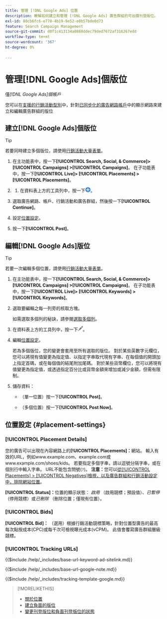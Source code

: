 ```yaml
---
title: 管理 [!DNL Google Ads] 位置
description: 瞭解如何建立和管理 [!DNL Google Ads] 廣告群組的可出價刊登版位。
exl-id: 80cb6fc6-e778-4b19-9e52-e0b57bde0d73
feature: Search Campaign Management
source-git-commit: d0f1c413134a0868ddec79ded7672af316267edd
workflow-type: tm+mt
source-wordcount: '367'
ht-degree: 0%

---
```


# 管理[!DNL Google Ads]個版位

僅&#x200B;*[!DNL Google Ads]個帳戶*

您可以在[支援的行銷活動型別](/help/search-social-commerce/introduction/supported-inventory.md)中，針對[已同步化的廣告網路帳戶](/help/search-social-commerce/campaign-management/accounts/ad-network-account-about.md)中的顯示網路來建立和編輯廣告群組的版位

## 建立[!DNL Google Ads]個版位

>[!TIP]
>
>若要同時建立多個版位，請使用[行銷活動大量表單](/help/search-social-commerce/campaign-management/bulksheets/bulksheet-about.md)。

1. 在主功能表中，按一下&#x200B;**[!UICONTROL Search, Social, & Commerce]> [!UICONTROL Campaigns] >[!UICONTROL Campaigns]**。 在子功能表中，按一下&#x200B;**[!UICONTROL Live]> [!UICONTROL Placements] >[!UICONTROL Placements]**。

1. 
   1. 在資料表上方的工具列中，按一下![建立](/help/search-social-commerce/assets/add.png "建立")。

1. 選取廣告網路、帳戶、行銷活動和廣告群組，然後按一下&#x200B;**[!UICONTROL Continue]**。

1. 設定[位置設定](#placement-settings)。

1. 按一下&#x200B;**[!UICONTROL Post]**。

## 編輯[!DNL Google Ads]版位

>[!TIP]
>
>若要一次編輯多個位置，請使用[行銷活動大量表單](/help/search-social-commerce/campaign-management/bulksheets/bulksheet-about.md)。

1. 在主功能表中，按一下&#x200B;**[!UICONTROL Search, Social, & Commerce]> [!UICONTROL Campaigns] >[!UICONTROL Campaigns]**。 在子功能表中，按一下&#x200B;**[!UICONTROL Live]> [!UICONTROL Keywords] >[!UICONTROL Keywords]**。

1. 選取要編輯之每一列旁的核取方塊。

   如需選取多個列的秘訣，請參閱[選取多個列](/help/search-social-commerce/common-tasks/navigation-editing-selection/multiple-rows-select.md)。

1. 在資料表上方的工具列中，按一下![編輯](/help/search-social-commerce/assets/edit.png "編輯")。

1. 編輯[位置設定](#placement-settings)。

   若為多個版位，您的變更會套用至所有選取的版位。 對於某些英數字元欄位，您可以將現有值變更為指定值、以指定字串取代現有字串、在每個值的開頭加上指定首碼，或在每個值的結尾附加尾碼。 對於某些貨幣欄位，您可以將現有值變更為指定值，或透過指定百分比或貨幣金額來增加或減少金額，但需有限制。

1. 儲存資料：

   * （單一位置）按一下&#x200B;**[!UICONTROL Post]**。

   * （多個位置）按一下&#x200B;**[!UICONTROL Post Now]**。

## 位置設定 {#placement-settings}

### [!UICONTROL Placement Details]

您的廣告可以出現在內容網路上的&#x200B;**[!UICONTROL Placements]：**&#x200B;網站。 輸入有效的URL，例如www.example.com、example.com或www.example.com/shoes/kids。 若要指定多個字串，請以逗號分隔字串，或在個別行中輸入字串。 URL不能包含問號(`?`)。 **注意：**&#x200B;您可以[從[!UICONTROL Placements] > [!UICONTROL Negatives]檢視，以及廣告群組和行銷活動設定中，排除網站位置](placement-negative-create.md)。

**[!UICONTROL Status]：**&#x200B;位置的顯示狀態： *啟用* （啟用競標；預設值）、*已暫停* （停用競標）或&#x200B;*已刪除* （刪除位置；僅現有位置）。

### [!UICONTROL Bids]

**[!UICONTROL Bid]：** （選用）根據行銷活動競標策略，針對位置型廣告的最高每次點按成本(CPC)或每千次可檢視曝光成本(vCPM)。 此值會覆寫廣告群組層級競標。

<!-- If the placement is in a standard optimized portfolio, then the specified bid is applied for one day. Afterward, the optimization capability places bids according to its own calculations. -->

### [!UICONTROL Tracking URLs]

<!-- **[!UICONTROL Base URL]:** -->

{{$include /help/_includes/base-url-keyword-ad-sitelink.md}}

<!-- note -->

{{$include /help/_includes/base-url-google-note.md}}

<!-- **[!UICONTROL Tracking Template]:** -->

{{$include /help/_includes/tracking-template-google.md}}

>[!MORELIKETHIS]
>
>* [關於位置](placement-about.md)
>* [建立負面的版位](placement-negative-create.md)
>* [變更刊登版位和負面刊登版位的狀態](placement-status-edit.md)
